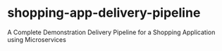 # shopping-app-delivery-pipeline
A Complete Demonstration Delivery Pipeline for a Shopping Application using Microservices
